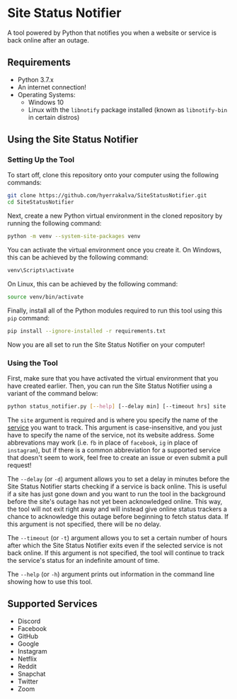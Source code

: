 # Site Status Notifier

A tool powered by Python that notifies you when a website or service is back online after an outage.

## Requirements
- Python 3.7.x
- An internet connection!
- Operating Systems:
    - Windows 10
    - Linux with the `libnotify` package installed (known as `libnotify-bin` in certain distros)

## Using the Site Status Notifier

### Setting Up the Tool

To start off, clone this repository onto your computer using the following commands:

```bash
git clone https://github.com/hyerrakalva/SiteStatusNotifier.git
cd SiteStatusNotifier
```

Next, create a new Python virtual environment in the cloned repository by running the following command:

```bash
python -m venv --system-site-packages venv
```

You can activate the virtual environment once you create it. On Windows, this can be achieved by the following command:

```bash
venv\Scripts\activate
```

On Linux, this can be achieved by the following command:

```bash
source venv/bin/activate
```

Finally, install all of the Python modules required to run this tool using this `pip` command:

```bash
pip install --ignore-installed -r requirements.txt
```

Now you are all set to run the Site Status Notifier on your computer!

### Using the Tool

First, make sure that you have activated the virtual environment that you have created earlier. Then, you can run the Site Status Notifier using a variant of the command below:

```bash
python status_notifier.py [--help] [--delay min] [--timeout hrs] site
```

The `site` argument is required and is where you specify the name of the [service](https://github.com/hyerrakalva/SiteStatusNotifier#supported-services) you want to track. This argument is case-insensitive, and you just have to specify the name of the service, not its website address. Some abbrevations may work (i.e. `fb` in place of `facebook`, `ig` in place of `instagram`), but if there is a common abbreviation for a supported service that doesn't seem to work, feel free to create an issue or even submit a pull request!

The `--delay` (or `-d`) argument allows you to set a delay in minutes before the Site Status Notifier starts checking if a service is back online. This is useful if a site has just gone down and you want to run the tool in the background before the site's outage has not yet been acknowledged online. This way, the tool will not exit right away and will instead give online status trackers a chance to acknowledge this outage before beginning to fetch status data. If this argument is not specified, there will be no delay.

The `--timeout` (or `-t`) argument allows you to set a certain number of hours after which the Site Status Notifier exits even if the selected service is not back online. If this argument is not specified, the tool will continue to track the service's status for an indefinite amount of time.

The `--help` (or `-h`) argument prints out information in the command line showing how to use this tool.

## Supported Services
- Discord
- Facebook
- GitHub
- Google
- Instagram
- Netflix
- Reddit
- Snapchat
- Twitter
- Zoom
